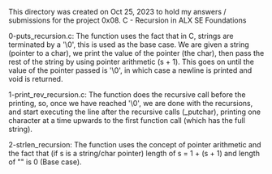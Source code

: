 This directory was created on Oct 25, 2023 to hold my answers / submissions
for the project 0x08. C - Recursion in ALX SE Foundations

0-puts_recursion.c: The function uses the fact that in C, strings are terminated
by a '\0', this is used as the base case. We are given a string (pointer to
a char), we print the value of the pointer (the char), then pass the rest of
the string by using pointer arithmetic (s + 1). This goes on until the value
of the pointer passed is '\0', in which case a newline is printed and void
is returned.

1-print_rev_recursion.c: The function does the recursive call before the
printing, so, once we have reached '\0', we are done with the recursions, and
start executing the line after the recursive calls (_putchar), printing one
character at a time upwards to the first function call (which has the full
string).

2-strlen_recursion: The function uses the concept of pointer arithmetic and the
fact that (if s is a string/char pointer) length of s = 1 + (s + 1) and length
of "" is 0 (Base case).
